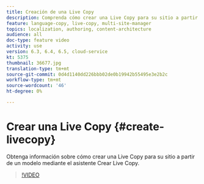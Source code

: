 ```yaml
---
title: Creación de una Live Copy
description: Comprenda cómo crear una Live Copy para su sitio a partir de un modelo mediante el asistente Crear Live Copy.
feature: language-copy, live-copy, multi-site-manager
topics: localization, authoring, content-architecture
audience: all
doc-type: feature video
activity: use
version: 6.3, 6.4, 6.5, cloud-service
kt: 5375
thumbnail: 36677.jpg
translation-type: tm+mt
source-git-commit: 0d4d1140dd226bbb02de0b19942b55495e3e2b2c
workflow-type: tm+mt
source-wordcount: '46'
ht-degree: 0%

---
```



# Crear una Live Copy {#create-livecopy}

Obtenga información sobre cómo crear una Live Copy para su sitio a partir de un modelo mediante el asistente Crear Live Copy.

>[!VIDEO](https://video.tv.adobe.com/v/36677?quality=12&learn=on)
